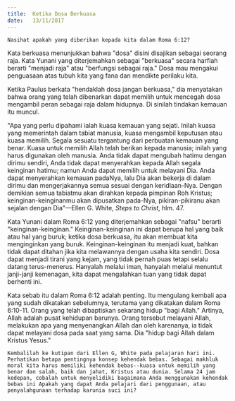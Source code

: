 ```yaml
---
title:  Ketika Dosa Berkuasa
date:   13/11/2017
---
```


`Nasihat apakah yang diberikan kepada kita dalam Roma 6:12?`

Kata berkuasa menunjukkan bahwa "dosa" disini disajikan sebagai seorang raja. Kata Yunani yang diterjemahkan sebagai "berkuasa" secara harfiah berarti "menjadi raja" atau "berfungsi sebagai raja." Dosa mau mengakui penguasaan atas tubuh kita yang fana dan mendikte perilaku kita.

Ketika Paulus berkata "hendaklah dosa jangan berkuasa," dia menyatakan bahwa orang yang telah dibenarkan dapat memilih untuk mencegah dosa mengambil peran sebagai raja dalam hidupnya. Di sinilah tindakan kemauan itu muncul.

"Apa yang perlu dipahami ialah kuasa kemauan yang sejati. Inilah kuasa yang memerintah dalam tabiat manusia, kuasa mengambil keputusan atau kuasa memilih. Segala sesuatu tergantung dari perbuatan kemauan yang benar. Kuasa untuk memilih Allah telah berikan kepada manusia; inilah yang harus digunakan oleh manusia. Anda tidak dapat mengubah hatimu dengan dirimu sendiri, Anda tidak dapat menyerahkan kepada Allah segala keinginan hatimu; namun Anda dapat memilih untuk melayani Dia. Anda dapat menyerahkan kemauan padaNya, lalu Dia akan bekerja di dalam dirimu dan mengerjakannya semua sesuai dengan keridlaan-Nya. Dengan demikian semua tabiatmu akan dirahkan kepada pimpinan Roh Kristus; keinginan-keinginanmu akan dipusatkan pada-Nya, pikiran-pikiranu akan sejalan dengan Dia"—Ellen G. White, *Steps to Christ*, hlm. 47.

Kata Yunani dalam Roma 6:12 yang diterjemahkan sebagai "nafsu" berarti "keinginan-keinginan." Keinginan-keinginan ini dapat berupa hal yang baik atau hal yang buruk; ketika dosa berkuasa, itu akan membuat kita menginginkan yang buruk. Keinginan-keinginan itu menjadi kuat, bahkan tidak dapat ditahan jika kita melawannya dengan usaha kita sendiri. Dosa dapat menjadi tirani yang kejam, yang tidak pernah puas tetapi selalu datang terus-menerus. Hanyalah melalui iman, hanyalah melalui menuntut janji-janji kemenagan, kita dapat mengalahkan tuan yang tidak dapat berhenti ini.

Kata sebab itu dalam Roma 6:12 adalah penting. Itu mengulang kembali apa yang sudah dikatakan sebelumnya, terutama yang dikatakan dalam Roma 6:10-11. Orang yang telah dibaptiskan sekarang hidup "bagi Allah." Artinya, Allah adalah pusat kehidupan barunya. Orang tersebut melayani Allah, melakukan apa yang menyenangkan Allah dan oleh karenanya, ia tidak dapat melayani dosa pada saat yang sama. Dia "hidup bagi Allah dalam Kristus Yesus."

`Kembalilah ke kutipan dari Ellen G, White pada pelajaran hari ini. Perhatikan betapa pentingnya konsep kehendak bebas. Sebagai makhluk moral kita harus memiliki kehendak bebas--kuasa untuk memilih yang benar dan salah, baik dan jahat, Kristus atau dunia. Selama 24 jam kedepan, cobalah untuk menyelidiki bagaimana Anda menggunakan kehendak bebas ini Apakah yang dapat Anda pelajari dari penggunaan, atau penyalahgunaan terhadap karunia suci ini?`
